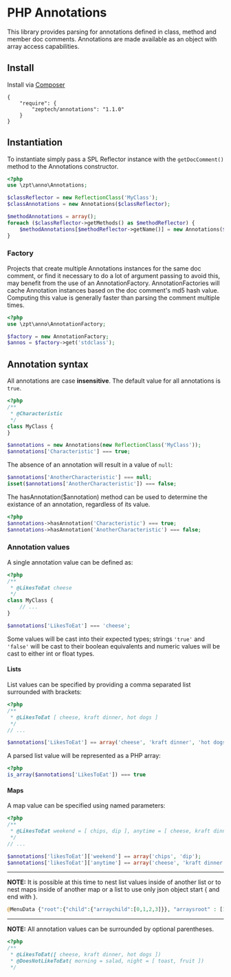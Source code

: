 # PHP Annotations

This library provides parsing for annotations defined in class, method and
member doc comments. Annotations are made available as an object with array
access capabilities.

## Install

Install via [Composer](http://getcomposer.org)

    {
        "require": {
            "zeptech/annotations": "1.1.0"
        }
    }

## Instantiation

To instantiate simply pass a SPL Reflector instance with the `getDocComment()`
method to the Annotations constructor.

```php
<?php
use \zpt\anno\Annotations;

$classReflector = new ReflectionClass('MyClass');
$classAnnotations = new Annotations($classReflector);

$methodAnnotations = array();
foreach ($classReflector->getMethods() as $methodReflector) {
    $methodAnnotations[$methodReflector->getName()] = new Annotations($methodReflector);
}
```

### Factory

Projects that create multiple Annotations instances for the same doc comment, or
find it necessary to do a lot of argument passing to avoid this, may benefit
from the use of an AnnotationFactory.  AnnotationFactories will cache Annotation
instances based on the doc comment's md5 hash value. Computing this value is
generally faster than parsing the comment multiple times.

```php
<?php
use \zpt\anno\AnnotationFactory;

$factory = new AnnotationFactory;
$annos = $factory->get('stdclass');
```

## Annotation syntax

All annotations are case **insensitive**. The default value for all annotations
is `true`.

```php
<?php
/**
 * @Characteristic
 */
class MyClass {
}

$annotations = new Annotations(new ReflectionClass('MyClass'));
$annotations['Characteristic'] === true;
```

The absence of an annotation will result in a value of `null`:

```php
$annotations['AnotherCharacteristic'] === null;
isset($annotations['AnotherCharacteristic']) === false;
```

The hasAnnotation($annotation) method can be used to determine the existance of
an annotation, regardless of its value.

```php
<?php
$annotations->hasAnnotation('Characteristic') === true;
$annotations->hasAnnotation('AnotherCharacteristic') === false;
```

### Annotation values

A single annotation value can be defined as:

```php
<?php
/**
 * @LikesToEat cheese
 */
class MyClass {
    // ...
}

$annotations['LikesToEat'] === 'cheese';
```

Some values will be cast into their expected types; strings `'true'` and
`'false'` will be cast to their boolean equivalents and numeric values will be
cast to either int or float types.

#### Lists
List values can be specified by providing a comma separated
list surrounded with brackets:

```php
<?php
/**
 * @LikesToEat [ cheese, kraft dinner, hot dogs ]
 */
// ...

$annotations['LikesToEat'] == array('cheese', 'kraft dinner', 'hot dogs');
```

A parsed list value will be represented as a PHP array:

```php
<?php
is_array($annotations['LikesToEat']) === true
```

#### Maps

A map value can be specified using named parameters:

```php
<?php
/**
 * @LikesToEat weekend = [ chips, dip ], anytime = [ cheese, kraft dinner, hot dogs ]
 */
// ...

$annotations['likesToEat']['weekend'] == array('chips', 'dip');
$annotations['likesToEat']['anytime'] == array('cheese', 'kraft dinner', 'hot dogs');
```

* * *
**NOTE:** It is possible at this time to nest list values inside of another list or
to nest maps inside of another map or a list to use only json object start { and end with }.

```php
@MenuData {"root":{"child":{"arraychild":[0,1,2,3]}}, "arraysroot" : [1,2,3]}
```

* * *
**NOTE:** All annotation values can be surrounded by optional parentheses.

```php
<?php
/**
 * @LikesToEat([ cheese, kraft dinner, hot dogs ])
 * @DoesNotLikeToEat( morning = salad, night = [ toast, fruit ])
 */
```


